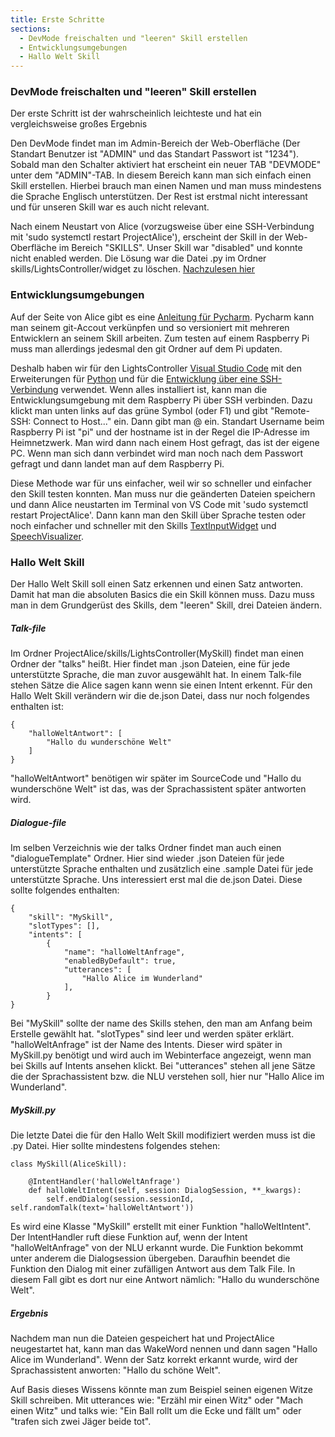 ```yaml
---
title: Erste Schritte
sections:
  - DevMode freischalten und "leeren" Skill erstellen
  - Entwicklungsumgebungen
  - Hallo Welt Skill
---
```


### DevMode freischalten und "leeren" Skill erstellen

Der erste Schritt ist der wahrscheinlich leichteste und hat ein vergleichsweise großes Ergebnis

Den DevMode findet man im Admin-Bereich der Web-Oberfläche (Der Standart Benutzer ist "ADMIN" und das Standart Passwort ist "1234"). Sobald man den Schalter aktiviert hat erscheint ein neuer
TAB "DEVMODE" unter dem "ADMIN"-TAB. In diesem Bereich kann man sich einfach einen Skill erstellen. Hierbei brauch man einen Namen und man muss mindestens die Sprache Englisch unterstützen. Der 
Rest ist erstmal nicht interessant und für unseren Skill war es auch nicht relevant.

Nach einem Neustart von Alice (vorzugsweise über eine SSH-Verbindung mit 'sudo systemctl restart ProjectAlice'), erscheint der Skill in der Web-Oberfläche im Bereich "SKILLS". Unser Skill war 
"disabled" und konnte nicht enabled werden. Die Lösung war die Datei .py im Ordner skills/LightsController/widget zu löschen. [Nachzulesen hier](https://github.com/project-alice-assistant/ProjectAlice/issues/359)

### Entwicklungsumgebungen

Auf der Seite von Alice gibt es eine [Anleitung für Pycharm](https://docs.projectalice.io/community-made/getting-started-pycharm.html). Pycharm kann man seinem git-Accout verkünpfen und so
versioniert mit mehreren Entwicklern an seinem Skill arbeiten. Zum testen auf einem Raspberry Pi muss man allerdings jedesmal den git Ordner auf dem Pi updaten.

Deshalb haben wir für den LightsController [Visual Studio Code](https://code.visualstudio.com/download) mit den Erweiterungen für [Python](https://marketplace.visualstudio.com/items?itemName=ms-python.python) 
und für die [Entwicklung über eine SSH-Verbindung](https://marketplace.visualstudio.com/items?itemName=ms-vscode-remote.vscode-remote-extensionpack) verwendet. Wenn alles installiert ist,
kann man die Entwicklungsumgebung mit dem Raspberry Pi über SSH verbinden. Dazu klickt man unten links auf das grüne Symbol (oder F1) und gibt "Remote-SSH: Connect to Host..." ein.
Dann gibt man <user>@<hostname> ein. Standart Username beim Raspberry Pi ist "pi" und der hostname ist in der Regel die IP-Adresse im Heimnetzwerk. Man wird dann nach einem Host gefragt, das
ist der eigene PC. Wenn man sich dann verbindet wird man noch nach dem Passwort gefragt und dann landet man auf dem Raspberry Pi.

Diese Methode war für uns einfacher, weil wir so schneller und einfacher den Skill testen konnten. Man muss nur die geänderten Dateien speichern und dann Alice neustarten im Terminal von
VS Code mit 'sudo systemctl restart ProjectAlice'. Dann kann man den Skill über Sprache testen oder noch einfacher und schneller mit den Skills 
[TextInputWidget](https://ip-team5.intia.de/skills.html#textinputwidget) und [SpeechVisualizer](https://ip-team5.intia.de/skills.html#speechvisualizer).


### Hallo Welt Skill

Der Hallo Welt Skill soll einen Satz erkennen und einen Satz antworten. Damit hat man die absoluten Basics die ein Skill können muss. Dazu muss man in dem Grundgerüst des Skills, 
dem "leeren" Skill, drei Dateien ändern.

##### Talk-file

Im Ordner ProjectAlice/skills/LightsController(MySkill) findet man einen Ordner der "talks" heißt. Hier findet man .json Dateien, eine für jede unterstützte Sprache, die man zuvor ausgewählt hat.
In einem Talk-file stehen Sätze die Alice sagen kann wenn sie einen Intent erkennt. Für den Hallo Welt Skill verändern wir die de.json Datei, dass nur noch folgendes enthalten ist:

```
{
	"halloWeltAntwort": [
		"Hallo du wunderschöne Welt"
	]	
}
```

"halloWeltAntwort" benötigen wir später im SourceCode und "Hallo du wunderschöne Welt" ist das, was der Sprachassistent später antworten wird.

##### Dialogue-file

Im selben Verzeichnis wie der talks Ordner findet man auch einen "dialogueTemplate" Ordner. Hier sind wieder .json Dateien für jede unterstützte Sprache enthalten und zusätzlich eine .sample Datei
für jede unterstützte Sprache. Uns interessiert erst mal die de.json Datei. Diese sollte folgendes enthalten:
```
{
	"skill": "MySkill",
	"slotTypes": [],
	"intents": [
		{
			"name": "halloWeltAnfrage",
			"enabledByDefault": true,
			"utterances": [
				"Hallo Alice im Wunderland"
			],
		}
}
```

Bei "MySkill" sollte der name des Skills stehen, den man am Anfang beim Erstelle gewählt hat. "slotTypes" sind leer und werden später erklärt. "halloWeltAnfrage" ist der Name des Intents. 
Dieser wird später in MySkill.py benötigt und wird auch im Webinterface angezeigt, wenn man bei Skills auf Intents ansehen klickt. Bei "utterances" stehen all jene Sätze die der 
Sprachassistent bzw. die NLU verstehen soll, hier nur "Hallo Alice im Wunderland".

##### MySkill.py

Die letzte Datei die für den Hallo Welt Skill modifiziert werden muss ist die <NameDesSkills>.py Datei. Hier sollte mindestens folgendes stehen:
```
class MySkill(AliceSkill):

	@IntentHandler('halloWeltAnfrage')
	def halloWeltIntent(self, session: DialogSession, **_kwargs):
		self.endDialog(session.sessionId, self.randomTalk(text='halloWeltAntwort'))
```

Es wird eine Klasse "MySkill" erstellt mit einer Funktion "halloWeltIntent". Der IntentHandler ruft diese Funktion auf, wenn der Intent "halloWeltAnfrage" von der NLU erkannt wurde. Die
Funktion bekommt unter anderem die Dialogsession übergeben. Daraufhin beendet die Funktion den Dialog mit einer zufälligen Antwort aus dem Talk File. In diesem Fall gibt es dort
nur eine Antwort nämlich: "Hallo du wunderschöne Welt".


##### Ergebnis

Nachdem man nun die Dateien gespeichert hat und ProjectAlice neugestartet hat, kann man das WakeWord nennen und dann sagen "Hallo Alice im Wunderland". Wenn der Satz korrekt erkannt wurde,
wird der Sprachassistent anworten: "Hallo du schöne Welt".

Auf Basis dieses Wissens könnte man zum Beispiel seinen eigenen Witze Skill schreiben. Mit utterances wie: "Erzähl mir einen Witz" oder "Mach einen Witz" und talks wie: "Ein Ball rollt um
die Ecke und fällt um" oder "trafen sich zwei Jäger beide tot".








